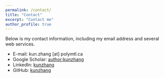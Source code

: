 ```yaml
---
permalink: /contact/
title: "Contact"
excerpt: "Contact me"
author_profile: true
---
```

Below is my contact information, including my email address and several web services.

* E-mail: kun.zhang [at] polymtl.ca
* Google Scholar: [author:kunzhang](https://scholar.google.com/citations?hl=en&user=l0soNkIAAAAJ)
* LinkedIn: [kunzhang](http://www.linkedin.com/in/kuzha)
* GitHub: [kunzhang](https://github.com/kuzha)



























